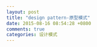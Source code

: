 ```yaml
---
layout: post
title: "design pattern-原型模式"
date: 2015-08-16 08:54:28 +0800
comments: true
categories: 设计模式
---
```

